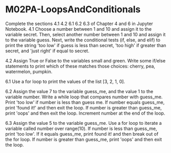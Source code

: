 # M02PA-LoopsAndConditionals

Complete the sections 4.1 4.2 6.1 6.2 6.3 of Chapter 4 and 6 in Jupyter Notebook.
4.1 Choose a number between 1 and 10 and assign it to the variable secret. Then, select another number between 1 and 10 and assign it to the variable guess. Next, write the conditional tests (if, else, and elif) to print the string 'too low' if guess is less than secret, 'too high' if greater than secret, and 'just right' if equal to secret.

4.2 Assign True or False to the variables small and green. Write some if/else statements to print which of these matches those choices: cherry, pea, watermelon, pumpkin.

6.1 Use a for loop to print the values of the list [3, 2, 1, 0].

6.2 Assign the value 7 to the variable guess_me, and the value 1 to the variable number. Write a while loop that compares number with guess_me. Print 'too low' if number is less than guess me. If number equals guess_me, print 'found it!' and then exit the loop. If number is greater than guess_me, print 'oops' and then exit the loop. Increment number at the end of the loop.

6.3 Assign the value 5 to the variable guess_me. Use a for loop to iterate a variable called number over range(10). If number is less than guess_me, print 'too low'. If it equals guess_me, print found it! and then break out of the for loop. If number is greater than guess_me, print 'oops' and then exit the loop.
